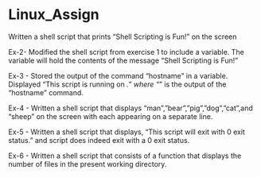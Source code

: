 # Linux_Assign
Written a shell script that prints “Shell Scripting is Fun!” on the screen

Ex-2- Modified the shell script from exercise 1 to include a variable. The variable will hold the contents of the message “Shell Scripting is Fun!”

Ex-3 - Stored the output of the command “hostname” in a variable. Displayed “This script is running on _.” where “_” is the output of the “hostname” command.

Ex-4 - Written a shell script that displays “man”,”bear”,”pig”,”dog”,”cat”,and “sheep” on the screen with each appearing on a separate line.

Ex-5 - Written a shell script that displays, “This script will exit with 0 exit status.” and script does indeed exit with a 0 exit status.

Ex-6 - Written a shell script that consists of a function that displays the number of files in the present working directory.



